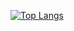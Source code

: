 
[![Top Langs](https://github-readme-stats.vercel.app/api/top-langs/?username=yeonssu21)](https://github.com/yeonssu21/github-readme-stats)

